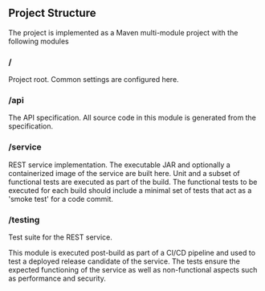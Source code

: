 ## Project Structure

The project is implemented as a Maven multi-module project with the following modules

### /
Project root. Common settings are configured here.

### /api
The API specification. All source code in this module is generated from the specification.

### /service
REST service implementation. The executable JAR and optionally a containerized image of
the service are built here. Unit and a subset of functional tests are executed as part 
of the build. The functional tests to be executed for each build should include 
a minimal set of tests that act as a 'smoke test' for a code commit.

### /testing
Test suite for the REST service.

This module is executed post-build as part of a CI/CD pipeline and used
to test a deployed release candidate of the service. The tests ensure
the expected functioning of the service as well as non-functional
aspects such as performance and security.
